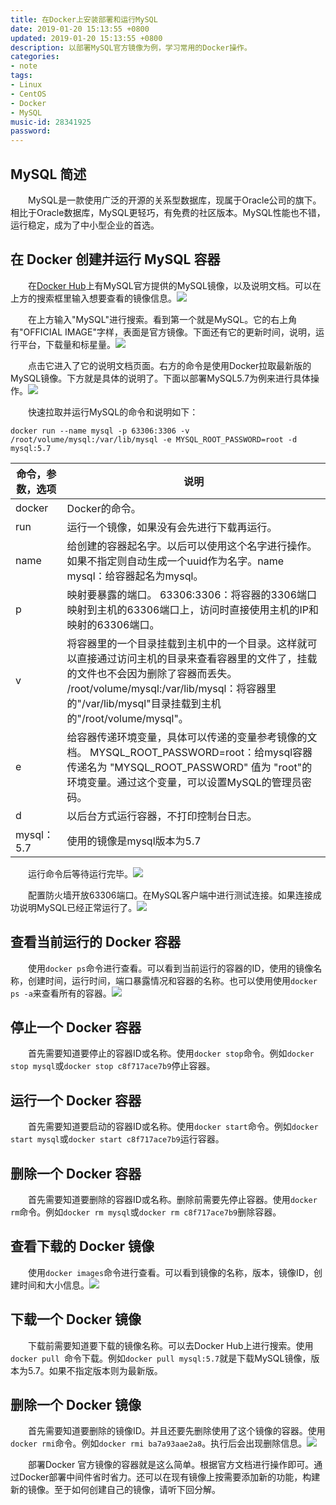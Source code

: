 ```yaml
---
title: 在Docker上安装部署和运行MySQL
date: 2019-01-20 15:13:55 +0800
updated: 2019-01-20 15:13:55 +0800
description: 以部署MySQL官方镜像为例，学习常用的Docker操作。
categories: 
- note
tags: 
- Linux
- CentOS
- Docker
- MySQL
music-id: 28341925
password: 
---
```

## MySQL 简述
　　MySQL是一款使用广泛的开源的关系型数据库，现属于Oracle公司的旗下。相比于Oracle数据库，MySQL更轻巧，有免费的社区版本。MySQL性能也不错，运行稳定，成为了中小型企业的首选。

## 在 Docker 创建并运行 MySQL 容器
　　在<a href="https://hub.docker.com" target="_blank">Docker Hub</a>上有MySQL官方提供的MySQL镜像，以及说明文档。可以在上方的搜索框里输入想要查看的镜像信息。![](/md_images/2019-01-20-article/1.jpg)

　　在上方输入"MySQL"进行搜索。看到第一个就是MySQL。它的右上角有"OFFICIAL IMAGE"字样，表面是官方镜像。下面还有它的更新时间，说明，运行平台，下载量和标星量。![](/md_images/2019-01-20-article/2.jpg)

　　点击它进入了它的说明文档页面。右方的命令是使用Docker拉取最新版的MySQL镜像。下方就是具体的说明了。下面以部署MySQL5.7为例来进行具体操作。![](/md_images/2019-01-20-article/3.jpg)

　　快速拉取并运行MySQL的命令和说明如下：
```
docker run --name mysql -p 63306:3306 -v /root/volume/mysql:/var/lib/mysql -e MYSQL_ROOT_PASSWORD=root -d mysql:5.7
```

|   命令，参数，选项  |                              说明                                                         |
| ----------------- | -----------------------------------------------------------                               |
| docker            | Docker的命令。                                                                             |
| run               | 运行一个镜像，如果没有会先进行下载再运行。                                                     |
| name            | 给创建的容器起名字。以后可以使用这个名字进行操作。如果不指定则自动生成一个uuid作为名字。name mysql：给容器起名为mysql。              |　　
| p                | 映射要暴露的端口。 63306:3306：将容器的3306端口映射到主机的63306端口上，访问时直接使用主机的IP和映射的63306端口。                |　　
| v                | 将容器里的一个目录挂载到主机中的一个目录。这样就可以直接通过访问主机的目录来查看容器里的文件了，挂载的文件也不会因为删除了容器而丢失。 /root/volume/mysql:/var/lib/mysql：将容器里的"/var/lib/mysql"目录挂载到主机的"/root/volume/mysql"。|
| e                | 给容器传递环境变量，具体可以传递的变量参考镜像的文档。 MYSQL_ROOT_PASSWORD=root：给mysql容器传递名为 "MYSQL_ROOT_PASSWORD" 值为 "root"的环境变量。通过这个变量，可以设置MySQL的管理员密码。|
| d                | 以后台方式运行容器，不打印控制台日志。                                                           |
| mysql：5.7        | 使用的镜像是mysql版本为5.7                                                                     |

　　运行命令后等待运行完毕。![](/md_images/2019-01-20-article/4.jpg)

　　配置防火墙开放63306端口。在MySQL客户端中进行测试连接。如果连接成功说明MySQL已经正常运行了。![](/md_images/2019-01-20-article/5.jpg)

## 查看当前运行的 Docker 容器
　　使用```docker ps```命令进行查看。可以看到当前运行的容器的ID，使用的镜像名称，创建时间，运行时间，端口暴露情况和容器的名称。也可以使用使用```docker ps -a```来查看所有的容器。![](/md_images/2019-01-20-article/6.jpg)

## 停止一个 Docker 容器
　　首先需要知道要停止的容器ID或名称。使用```docker stop```命令。例如```docker stop mysql```或```docker stop c8f717ace7b9```停止容器。

## 运行一个 Docker 容器
　　首先需要知道要启动的容器ID或名称。使用```docker start```命令。例如```docker start mysql```或```docker start c8f717ace7b9```运行容器。

## 删除一个 Docker 容器
　　首先需要知道要删除的容器ID或名称。删除前需要先停止容器。使用```docker rm```命令。例如```docker rm mysql```或```docker rm c8f717ace7b9```删除容器。

## 查看下载的 Docker 镜像
　　使用```docker images```命令进行查看。可以看到镜像的名称，版本，镜像ID，创建时间和大小信息。![](/md_images/2019-01-20-article/7.jpg)

## 下载一个 Docker 镜像
　　下载前需要知道要下载的镜像名称。可以去Docker Hub上进行搜索。使用```docker pull ```命令下载。例如```docker pull mysql:5.7```就是下载MySQL镜像，版本为5.7。如果不指定版本则为最新版。

## 删除一个 Docker 镜像
　　首先需要知道要删除的镜像ID。并且还要先删除使用了这个镜像的容器。使用```docker rmi```命令。例如```docker rmi ba7a93aae2a8```。执行后会出现删除信息。![](/md_images/2019-01-20-article/8.jpg)

　　部署Docker 官方镜像的容器就是这么简单。根据官方文档进行操作即可。通过Docker部署中间件省时省力。还可以在现有镜像上按需要添加新的功能，构建新的镜像。至于如何创建自己的镜像，请听下回分解。